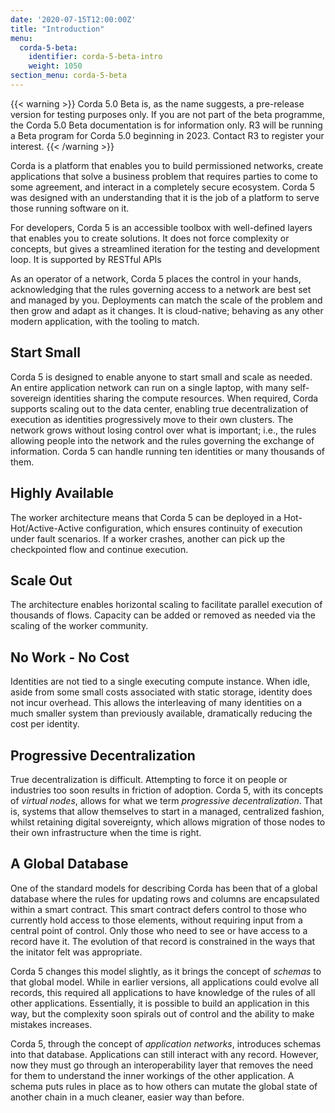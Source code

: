```yaml
---
date: '2020-07-15T12:00:00Z'
title: "Introduction"
menu:
  corda-5-beta:
    identifier: corda-5-beta-intro
    weight: 1050
section_menu: corda-5-beta
---
```


{{< warning >}}
Corda 5.0 Beta is, as the name suggests, a pre-release version for testing purposes only.
If you are not part of the beta programme, the Corda 5.0 Beta documentation is for information only.
R3 will be running a Beta program for Corda 5.0 beginning in 2023. Contact R3 to register your interest.
{{< /warning >}}

Corda is a platform that enables you to build permissioned networks, create applications that solve a business problem that requires parties to come to some agreement, and interact in a completely secure ecosystem. Corda 5 was designed with an understanding that it is the job of a platform to serve those running software on it.

For developers, Corda 5 is an accessible toolbox with well-defined layers that enables you to create solutions. It does not force complexity or concepts, but gives a streamlined iteration for the testing and development loop. It is supported by RESTful APIs

As an operator of a network, Corda 5 places the control in your hands, acknowledging that the rules governing access to a network are best set and managed by you. Deployments can match the scale of the problem and then grow and adapt as it changes. It is cloud-native; behaving as any other modern application, with the tooling to match.

## Start Small

Corda 5 is designed to enable anyone to start small and scale as needed. An entire application network can run on a single laptop, with many self-sovereign identities sharing the compute resources. When required, Corda supports scaling out to the data center, enabling true decentralization of execution as identities progressively move to their own clusters. The network grows without losing control over what is important; i.e., the rules allowing people into the network and the rules governing the exchange of information. Corda 5 can handle running ten identities or many thousands of them.

## Highly Available

The worker architecture means that Corda 5 can be deployed in a Hot-Hot/Active-Active configuration, which ensures continuity of execution under fault scenarios. If a worker crashes, another can pick up the checkpointed flow and continue execution.

## Scale Out

The architecture enables horizontal scaling to facilitate parallel execution of thousands of flows. Capacity can be added or removed as needed via the scaling of the worker community.

## No Work - No Cost

Identities are not tied to a single executing compute instance. When idle, aside from some small costs associated with static storage, identity does not incur overhead. This allows the interleaving of many identities on a much smaller system than previously available, dramatically reducing the cost per identity.

## Progressive Decentralization
True decentralization is difficult. Attempting to force it on people or industries too soon results in friction of adoption. Corda 5, with its concepts of *virtual nodes*, allows for what we term *progressive decentralization*. That is, systems that allow themselves to start in a managed, centralized fashion, whilst retaining digital sovereignty, which allows migration of those nodes to their own infrastructure when the time is right.

## A Global Database

One of the standard models for describing Corda has been that of a global database where the rules for updating rows and columns are encapsulated within a smart contract. This smart contract defers control to those who currently hold access to those elements, without requiring input from a central point of control. Only those who need to see or have access to a record have it. The evolution of that record is constrained in the ways that the initator felt was appropriate.

Corda 5 changes this model slightly, as it brings the concept of *schemas* to that global model. While in earlier versions, all applications could evolve all records, this required all applications to have knowledge of the rules of all other applications. Essentially, it is possible to build an application in this way, but the complexity soon spirals out of control and the ability to make mistakes increases.

Corda 5, through the concept of *application networks*, introduces schemas into that database. Applications can still interact with any record. However, now they must go through an interoperability layer that removes the need for them to understand the inner workings of the other application. A schema puts rules in place as to how others can mutate the global state of another chain in a much cleaner, easier way than before.

